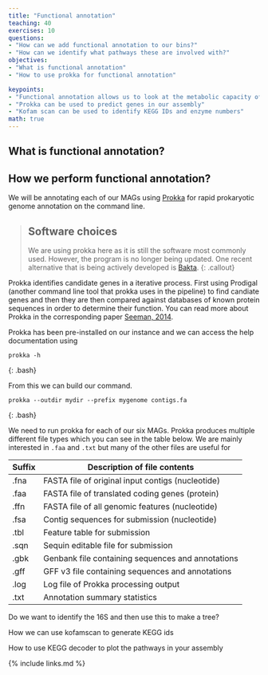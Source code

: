 ```yaml
---
title: "Functional annotation"
teaching: 40
exercises: 10
questions:
- "How can we add functional annotation to our bins?"
- "How can we identify what pathways these are involved with?"
objectives:
- "What is functional annotation"
- "How to use prokka for functional annotation"

keypoints:
- "Functional annotation allows us to look at the metabolic capacity of a metagenome"  
- "Prokka can be used to predict genes in our assembly"
- "Kofam scan can be used to identify KEGG IDs and enzyme numbers"
math: true
---
```


## What is functional annotation?


## How we perform functional annotation?

We will be annotating each of our MAGs using [Prokka](https://github.com/tseemann/prokka) for rapid prokaryotic genome annotation on the command line.

> ## Software choices
> We are using prokka here as it is still the software most commonly used. However, the program is no longer being updated. One recent alternative that is being actively developed is [Bakta](https://github.com/oschwengers/bakta).
{: .callout}

Prokka identifies candidate genes in a iterative process. First using Prodigal (another command line tool that prokka uses in the pipeline) to find candiate genes and then they are then compared against databases of known protein sequences in order to determine their function. You can read more about Prokka in the corresponding paper [Seeman, 2014](https://academic.oup.com/bioinformatics/article/30/14/2068/2390517).

Prokka has been pre-installed on our instance and we can access the help documentation using
~~~
prokka -h
~~~
{: .bash}

From this we can build our command.
~~~
prokka --outdir mydir --prefix mygenome contigs.fa
~~~
{: .bash}

We need to run prokka for each of our six MAGs.
Prokka produces multiple different file types which you can see in the table below. We are mainly interested in `.faa` and `.txt` but many of the other files are useful for

| Suffix | Description of file contents                       |
|--------|----------------------------------------------------|
| .fna   | FASTA file of original input contigs (nucleotide)  |
| .faa   | FASTA file of translated coding genes (protein)    |
| .ffn   | FASTA file of all genomic features (nucleotide)    |
| .fsa   | Contig sequences for submission (nucleotide)       |
| .tbl   | Feature table for submission                       |
| .sqn   | Sequin editable file for submission                |
| .gbk   | Genbank file containing sequences and annotations  |
| .gff   | GFF v3 file containing sequences and annotations   |
| .log   | Log file of Prokka processing output               |
| .txt   | Annotation summary statistics                      |




Do we want to identify the 16S and then use this to make a tree?


How we can use kofamscan to generate KEGG ids

How to use KEGG decoder to plot the pathways in your assembly




{% include links.md %}
